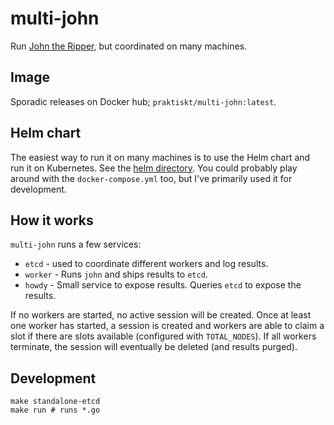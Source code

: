 # multi-john

Run [John the Ripper](https://github.com/openwall/john), but coordinated on many machines.

## Image

Sporadic releases on Docker hub; `praktiskt/multi-john:latest`.

## Helm chart

The easiest way to run it on many machines is to use the Helm chart and run it on Kubernetes. See the [helm directory](./helm). You could probably play around with the `docker-compose.yml` too, but I've primarily used it for development.

## How it works

`multi-john` runs a few services:

- `etcd` - used to coordinate different workers and log results.
- `worker` - Runs `john` and ships results to `etcd`.
- `howdy` - Small service to expose results. Queries `etcd` to expose the results.

If no workers are started, no active session will be created. Once at least one worker has started, a session is created and workers are able to claim a slot if there are slots available (configured with `TOTAL_NODES`). If all workers terminate, the session will eventually be deleted (and results purged).

## Development

```
make standalone-etcd
make run # runs *.go
```
